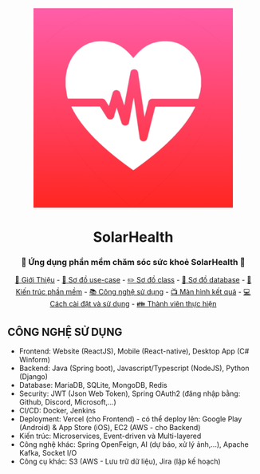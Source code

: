 <div align="center">
    <img src="./image/logo.png" width=400>
    <h1>SolarHealth</h1>
    <h3>💏 Ứng dụng phần mềm chăm sóc sức khoẻ SolarHealth 💑</h3>
	<p align="center">
		<a href="#giới-thiệu">📘 Giới Thiệu</a> -
		<a href="#sơ-đồ-use-case">📑 Sơ đồ use-case</a> -
		<a href="#sơ-đồ-class">✏️ Sơ đồ class</a> -
		<a href="#sơ-đồ-database">📂 Sơ đồ database</a> -
		<a href="#kiến-trúc-phần-mềm">📐 Kiến trúc phần mềm</a> - 
		<a href="#công-nghệ-sử-dụng">📚 Công nghệ sử dụng</a> -
		<a href="#màn-hình-kết-quả">📺 Màn hình kết quả</a> -
		<a href="#cách-cài-đặt">💻 Cách cài đặt và sử dụng</a> - 
		<a href="#thành-viên-thực-hiện">👪 Thành viên thực hiện</a>
	</p>
</div>

## CÔNG NGHỆ SỬ DỤNG
<div>
	<ul>
		<li>Frontend: Website (ReactJS), Mobile (React-native), Desktop App (C# Winform)</li>
		<li>Backend: Java (Spring boot), Javascript/Typescript (NodeJS), Python (Django)</li>
		<li>Database: MariaDB, SQLite, MongoDB, Redis</li>
		<li>Security: JWT (Json Web Token), Spring OAuth2 (đăng nhập bằng: Github, Discord, Microsoft,...)</li>
		<li>CI/CD: Docker, Jenkins</li>
		<li>Deployment: Vercel (cho Frontend) - có thể deploy lên: Google Play (Android) & App Store (iOS), EC2 (AWS - cho Backend)</li>
		<li>Kiến trúc: Microservices, Event-driven và Multi-layered</li>
		<li>Công nghệ khác: Spring OpenFeign, AI (dự báo, xử lý ảnh,...), Apache Kafka, Socket I/O</li>
		<li>Công cụ khác: S3 (AWS - Lưu trữ dữ liệu), Jira (lập kế hoạch)</li>
	</ul>
</div> 
